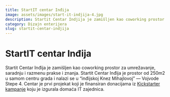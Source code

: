 ```yaml
---
title: StartIT centar Inđija
image: assets/images/start-it-indjija-4.jpg
description: Startit Centar Indjija je zamišljen kao coworking prostor za umrežavanje, saradnju i razmenu prakse i znanja. Startit Centar Inđija je prostor od 250m2 u samom centru grada i nalazi se u “inđijskoj Knez Mihajlovoj” — Vojvode Stepe 4. Centar je prvi projekat koji je finansiran donacijama iz Kickstarter kampanje koju je izgurala domaća IT zajednica.
category: Dizajn enterijera
slug: startit-centar-indjija
---
```


# StartIT centar Inđija

Startit Centar Inđija je zamišljen kao coworking prostor za umrežavanje, saradnju i razmenu prakse i znanja. Startit Centar Inđija je prostor od 250m2 u samom centru grada i nalazi se u “inđijskoj Knez Mihajlovoj” — Vojvode Stepe 4. Centar je prvi projekat koji je finansiran donacijama iz [Kickstarter kampanje](https://startit.rs/srbija-crowdfunding-kickstarter-vodic/) koju je izgurala domaća IT zajednica.
